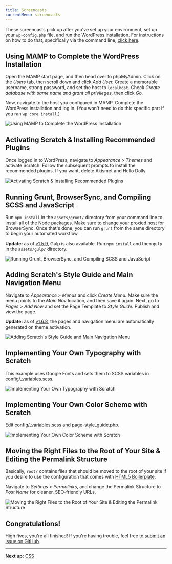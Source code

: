 ```yaml
---
title: Screencasts
currentMenu: screencasts
---
```


These screencasts pick up after you've set up your environment, set up your `wp-config.php` file, and run the WordPress installation. For instructions on how to do that, specifically via the command line, [click here](/getting-started.html).

## Using MAMP to Complete the WordPress Installation

Open the MAMP start page, and then head over to phpMyAdmin. Click on the _Users_ tab, then scroll down and click _Add User._ Create a memorable username, strong password, and set the host to `localhost`. Check _Create database with same name and grant all privileges,_ then click _Go._

Now, navigate to the host you configured in MAMP. Complete the WordPress installation and log in. (You won't need to do this specific part if you ran `wp core install`.)

![Using MAMP to Complete the WordPress Installation](/assets/img/screencast2-slower.gif)

## Activating Scratch & Installing Recommended Plugins

Once logged in to WordPress, navigate to _Appearance > Themes_ and activate Scratch. Follow the subsequent prompts to install the recommended plugins. If you want, delete Akismet and Hello Dolly.

![Activating Scratch & Installing Recommended Plugins](/assets/img/screencast3.gif)

## Running Grunt, BrowserSync, and Compiling SCSS and JavaScript

Run `npm install` in the `assets/grunt/` directory from your command line to install all of the Node packages. Make sure to [change your proxied host](https://github.com/zackphilipps/scratch-theme/blob/master/assets/grunt/Gruntfile.js#L94) for BrowserSync. Once that's done, you can run `grunt` from the same directory to begin your automated workflow.

**Update:** as of [v1.5.9](https://github.com/zackphilipps/scratch-theme/tree/v1.5.9), Gulp is also available. Run `npm install` and then `gulp` in the `assets/gulp/` directory.

![Running Grunt, BrowserSync, and Compiling SCSS and JavaScript](/assets/img/screencast4-pattern.gif)

## Adding Scratch's Style Guide and Main Navigation Menu

Navigate to _Appearance > Menus_ and click _Create Menu._ Make sure the menu points to the _Main Nav_ location, and then save it again. Next, go to _Pages > Add New_ and set the Page Template to _Style Guide._ Publish and view the page.

**Update:** as of [v1.6.8](https://github.com/zackphilipps/scratch-theme/tree/v1.6.8), the pages and navigation menu are automatically generated on theme activation.

![Adding Scratch's Style Guide and Main Navigation Menu](/assets/img/screencast5.gif)

## Implementing Your Own Typography with Scratch

This example uses Google Fonts and sets them to SCSS variables in [config/_variables.scss](https://github.com/zackphilipps/scratch-theme/blob/master/assets/scss/config/_variables.scss).

![Implementing Your Own Typography with Scratch](/assets/img/screencast6-pattern.gif)

## Implementing Your Own Color Scheme with Scratch

Edit [config/_variables.scss](https://github.com/zackphilipps/scratch-theme/blob/master/assets/scss/config/_variables.scss) and [page-style_guide.php](https://github.com/zackphilipps/scratch-theme/blob/master/page-style_guide.php).

![Implementing Your Own Color Scheme with Scratch](/assets/img/screencast7-pattern.gif)

## Moving the Right Files to the Root of Your Site & Editing the Permalink Structure

Basically, `root/` contains files that should be moved to the root of your site if you desire to use the configuration that comes with [HTML5 Boilerplate](https://github.com/h5bp/html5-boilerplate).

Navigate to _Settings > Permalinks_, and change the Permalink Structure to _Post Name_ for cleaner, SEO-friendly URLs.

![Moving the Right Files to the Root of Your Site & Editing the Permalink Structure](/assets/img/screencast8-pattern.gif)

## Congratulations!

High fives, you're all finished! If you're having trouble, feel free to [submit an issue on GitHub](https://github.com/zackphilipps/scratch-theme/issues).

---

**Next up:** [CSS](/css.html)
